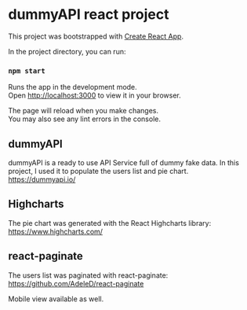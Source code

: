 # dummyAPI react project

This project was bootstrapped with [Create React App](https://github.com/facebook/create-react-app).

In the project directory, you can run:

### `npm start`

Runs the app in the development mode.\
Open [http://localhost:3000](http://localhost:3000) to view it in your browser.

The page will reload when you make changes.\
You may also see any lint errors in the console.

## dummyAPI

dummyAPI is a ready to use API Service full of dummy fake data. In this project, I used it to populate the users list and pie chart.
https://dummyapi.io/

## Highcharts

The pie chart was generated with the React Highcharts library: https://www.highcharts.com/

## react-paginate

The users list was paginated with react-paginate: https://github.com/AdeleD/react-paginate

Mobile view available as well.

